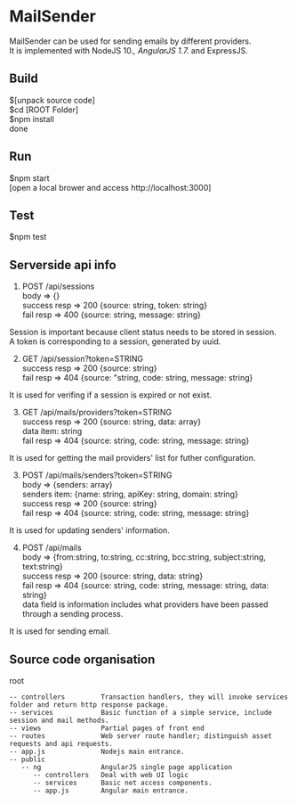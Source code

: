 # MailSender
MailSender can be used for sending emails by different providers.  
It is implemented with NodeJS 10.*, AngularJS 1.7.* and ExpressJS.  

## Build
$[unpack source code]  
$cd [ROOT Folder]  
$npm install  
done  
## Run
$npm start  
[open a local brower and access http://localhost:3000]  
## Test
$npm test  

## Serverside api info
1. POST /api/sessions  
body => {}  
success resp => 200 {source: string, token: string}  
fail resp => 400 {source: string, message: string}  
  
Session is important because client status needs to be stored in session.  
A token is corresponding to a session, generated by uuid.  
  
2. GET /api/session?token=STRING  
success resp => 200 {source: string}  
fail resp => 404 {source: "string, code: string, message: string}  
  
It is used for verifing if a session is expired or not exist.  
  
3. GET /api/mails/providers?token=STRING  
success resp => 200 {source: string, data: array}  
    data item: string  
fail resp => 404 {source: string, code: string, message: string}  
  
It is used for getting the mail providers' list for futher configuration.  
  
3. POST /api/mails/senders?token=STRING  
body => {senders: array}  
    senders item: {name: string, apiKey: string, domain: string}  
success resp => 200 {source: string}  
fail resp => 404 {source: string, code: string, message: string}  
  
It is used for updating senders' information.  
  
4. POST /api/mails  
body => {from:string, to:string, cc:string, bcc:string, subject:string, text:string}  
success resp => 200 {source: string, data: string}  
fail resp => 404 {source: string, code: string, message: string, data: string}  
    data field is information includes what providers have been passed through a sending process.  
  
It is used for sending email.  
  
## Source code organisation
root  
```
-- controllers         Transaction handlers, they will invoke services folder and return http response package.  
-- services            Basic function of a simple service, include session and mail methods.  
-- views               Partial pages of front end  
-- routes              Web server route handler; distinguish asset requests and api requests.  
-- app.js              Nodejs main entrance.  
-- public  
   -- ng               AngularJS single page application  
      -- controllers   Deal with web UI logic  
      -- services      Basic net access components.  
      -- app.js        Angular main entrance.  
```